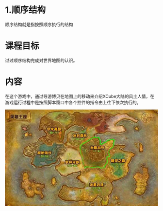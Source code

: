# 1.顺序结构

顺序结构就是指按照顺序执行的结构

# 课程目标

过过顺序结构完成对世界地图的认识。

# 内容

在这个游戏中，通过导游博贝在地图上的移动来介绍XCube大陆的风土人情，在游戏运行过程中是按照脚本窗口中各个控件的指令由上往下依次执行的。

![](/assets/顺序结构-地图.png)

